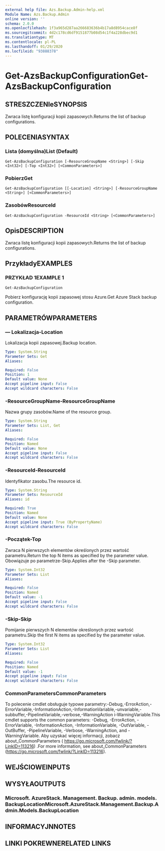 ```yaml
---
external help file: Azs.Backup.Admin-help.xml
Module Name: Azs.Backup.Admin
online version: ''
schema: 2.0.0
ms.openlocfilehash: 1f3a965d287aa266683636b4b17a8d8954cace8f
ms.sourcegitcommit: 4d2c178cd6df9151877b08d54c1f4a228dbec9d1
ms.translationtype: MT
ms.contentlocale: pl-PL
ms.lasthandoff: 01/29/2020
ms.locfileid: "93888378"
---
```

# <span data-ttu-id="df522-101">Get-AzsBackupConfiguration</span><span class="sxs-lookup"><span data-stu-id="df522-101">Get-AzsBackupConfiguration</span></span>

## <span data-ttu-id="df522-102">STRESZCZENIe</span><span class="sxs-lookup"><span data-stu-id="df522-102">SYNOPSIS</span></span>
<span data-ttu-id="df522-103">Zwraca listę konfiguracji kopii zapasowych.</span><span class="sxs-lookup"><span data-stu-id="df522-103">Returns the list of backup configurations.</span></span>

## <span data-ttu-id="df522-104">POLECENIA</span><span class="sxs-lookup"><span data-stu-id="df522-104">SYNTAX</span></span>

### <span data-ttu-id="df522-105">Lista (domyślna)</span><span class="sxs-lookup"><span data-stu-id="df522-105">List (Default)</span></span>
```
Get-AzsBackupConfiguration [-ResourceGroupName <String>] [-Skip <Int32>] [-Top <Int32>] [<CommonParameters>]
```

### <span data-ttu-id="df522-106">Pobierz</span><span class="sxs-lookup"><span data-stu-id="df522-106">Get</span></span>
```
Get-AzsBackupConfiguration [[-Location] <String>] [-ResourceGroupName <String>] [<CommonParameters>]
```

### <span data-ttu-id="df522-107">Zasobów</span><span class="sxs-lookup"><span data-stu-id="df522-107">ResourceId</span></span>
```
Get-AzsBackupConfiguration -ResourceId <String> [<CommonParameters>]
```

## <span data-ttu-id="df522-108">Opis</span><span class="sxs-lookup"><span data-stu-id="df522-108">DESCRIPTION</span></span>
<span data-ttu-id="df522-109">Zwraca listę konfiguracji kopii zapasowych.</span><span class="sxs-lookup"><span data-stu-id="df522-109">Returns the list of backup configurations.</span></span>

## <span data-ttu-id="df522-110">Przykłady</span><span class="sxs-lookup"><span data-stu-id="df522-110">EXAMPLES</span></span>

### <span data-ttu-id="df522-111">PRZYKŁAD 1</span><span class="sxs-lookup"><span data-stu-id="df522-111">EXAMPLE 1</span></span>
```
Get-AzsBackupConfiguration
```

<span data-ttu-id="df522-112">Pobierz konfigurację kopii zapasowej stosu Azure.</span><span class="sxs-lookup"><span data-stu-id="df522-112">Get Azure Stack backup configuration.</span></span>

## <span data-ttu-id="df522-113">PARAMETRÓW</span><span class="sxs-lookup"><span data-stu-id="df522-113">PARAMETERS</span></span>

### <span data-ttu-id="df522-114">— Lokalizacja</span><span class="sxs-lookup"><span data-stu-id="df522-114">-Location</span></span>
<span data-ttu-id="df522-115">Lokalizacja kopii zapasowej.</span><span class="sxs-lookup"><span data-stu-id="df522-115">Backup location.</span></span>

```yaml
Type: System.String
Parameter Sets: Get
Aliases:

Required: False
Position: 1
Default value: None
Accept pipeline input: False
Accept wildcard characters: False
```

### <span data-ttu-id="df522-116">-ResourceGroupName</span><span class="sxs-lookup"><span data-stu-id="df522-116">-ResourceGroupName</span></span>
<span data-ttu-id="df522-117">Nazwa grupy zasobów.</span><span class="sxs-lookup"><span data-stu-id="df522-117">Name of the resource group.</span></span>

```yaml
Type: System.String
Parameter Sets: List, Get
Aliases:

Required: False
Position: Named
Default value: None
Accept pipeline input: False
Accept wildcard characters: False
```

### <span data-ttu-id="df522-118">-ResourceId</span><span class="sxs-lookup"><span data-stu-id="df522-118">-ResourceId</span></span>
<span data-ttu-id="df522-119">Identyfikator zasobu.</span><span class="sxs-lookup"><span data-stu-id="df522-119">The resource id.</span></span>

```yaml
Type: System.String
Parameter Sets: ResourceId
Aliases: id

Required: True
Position: Named
Default value: None
Accept pipeline input: True (ByPropertyName)
Accept wildcard characters: False
```

### <span data-ttu-id="df522-120">-Początek</span><span class="sxs-lookup"><span data-stu-id="df522-120">-Top</span></span>
<span data-ttu-id="df522-121">Zwraca N pierwszych elementów określonych przez wartość parametru.</span><span class="sxs-lookup"><span data-stu-id="df522-121">Return the top N items as specified by the parameter value.</span></span>
<span data-ttu-id="df522-122">Obowiązuje po parametrze-Skip.</span><span class="sxs-lookup"><span data-stu-id="df522-122">Applies after the -Skip parameter.</span></span>

```yaml
Type: System.Int32
Parameter Sets: List
Aliases:

Required: False
Position: Named
Default value: -1
Accept pipeline input: False
Accept wildcard characters: False
```

### <span data-ttu-id="df522-123">-Skip</span><span class="sxs-lookup"><span data-stu-id="df522-123">-Skip</span></span>
<span data-ttu-id="df522-124">Pomijanie pierwszych N elementów określonych przez wartość parametru.</span><span class="sxs-lookup"><span data-stu-id="df522-124">Skip the first N items as specified by the parameter value.</span></span>

```yaml
Type: System.Int32
Parameter Sets: List
Aliases:

Required: False
Position: Named
Default value: -1
Accept pipeline input: False
Accept wildcard characters: False
```

### <span data-ttu-id="df522-125">CommonParameters</span><span class="sxs-lookup"><span data-stu-id="df522-125">CommonParameters</span></span>
<span data-ttu-id="df522-126">To polecenie cmdlet obsługuje typowe parametry:-Debug,-ErrorAction,-ErrorVariable,-InformationAction,-InformationVariable,-unvariable,-subbuffer,-PipelineVariable,-verbose,-WarningAction i-WarningVariable.</span><span class="sxs-lookup"><span data-stu-id="df522-126">This cmdlet supports the common parameters: -Debug, -ErrorAction, -ErrorVariable, -InformationAction, -InformationVariable, -OutVariable, -OutBuffer, -PipelineVariable, -Verbose, -WarningAction, and -WarningVariable.</span></span> <span data-ttu-id="df522-127">Aby uzyskać więcej informacji, zobacz about_CommonParameters ( https://go.microsoft.com/fwlink/?LinkID=113216) .</span><span class="sxs-lookup"><span data-stu-id="df522-127">For more information, see about_CommonParameters (https://go.microsoft.com/fwlink/?LinkID=113216).</span></span>

## <span data-ttu-id="df522-128">WEJŚCIOWE</span><span class="sxs-lookup"><span data-stu-id="df522-128">INPUTS</span></span>

## <span data-ttu-id="df522-129">WYSYŁA</span><span class="sxs-lookup"><span data-stu-id="df522-129">OUTPUTS</span></span>

### <span data-ttu-id="df522-130">Microsoft. AzureStack. Management. Backup. admin. models. BackupLocation</span><span class="sxs-lookup"><span data-stu-id="df522-130">Microsoft.AzureStack.Management.Backup.Admin.Models.BackupLocation</span></span>

## <span data-ttu-id="df522-131">INFORMACYJN</span><span class="sxs-lookup"><span data-stu-id="df522-131">NOTES</span></span>

## <span data-ttu-id="df522-132">LINKI POKREWNE</span><span class="sxs-lookup"><span data-stu-id="df522-132">RELATED LINKS</span></span>
